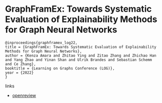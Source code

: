 # GraphFramEx: Towards Systematic Evaluation of Explainability Methods for Graph Neural Networks

```
@inproceedings{graphframex_log22,
title = {GraphFramEx: Towards Systematic Evaluation of Explainability Methods for Graph Neural Networks},
author = {Kenza Amara and Zhitao Ying and Zitao Zhang and Zhichao Han and Yang Zhao and Yinan Shan and Ulrik Brandes and Sebastian Schemm and Ce Zhang},
booktitle = {Learning on Graphs Conference (LOG)},
year = {2022}
}
```

links
- [openreview](https://openreview.net/forum?id=rGVGf1T-dK)
